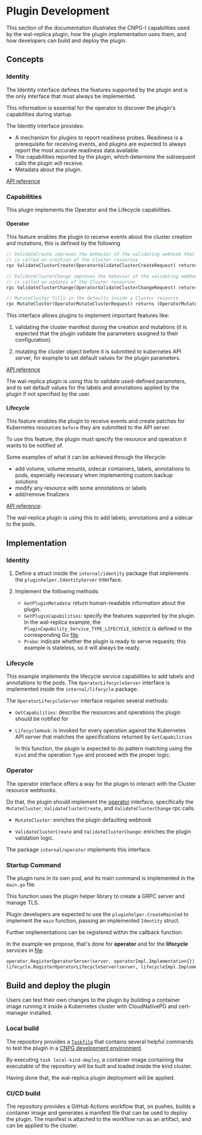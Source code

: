 # Plugin Development

This section of the documentation illustrates the CNPG-I capabilities used by
the wal-replica plugin, how the plugin implementation uses them, and how
developers can build and deploy the plugin.

## Concepts

### Identity

The Identity interface defines the features supported by the plugin and is the
only interface that must always be implemented.

This information is essential for the operator to discover the plugin's
capabilities during startup.

The Identity interface provides:

- A mechanism for plugins to report readiness probes. Readiness is a
  prerequisite for receiving events, and plugins are expected to always report
  the most accurate readiness data available.
- The capabilities reported by the plugin, which determine the subsequent calls
  the plugin will receive.
- Metadata about the plugin.

[API reference](https://github.com/cloudnative-pg/cnpg-i/blob/main/proto/identity.proto)

### Capabilities

This plugin implements the Operator and the Lifecycle capabilities.

#### Operator

This feature enables the plugin to receive events about the cluster creation and
mutations, this is defined by the following

``` proto
// ValidateCreate improves the behavior of the validating webhook that
// is called on creation of the Cluster resources
rpc ValidateClusterCreate(OperatorValidateClusterCreateRequest) returns (OperatorValidateClusterCreateResult) {}

// ValidateClusterChange improves the behavior of the validating webhook of
// is called on updates of the Cluster resources
rpc ValidateClusterChange(OperatorValidateClusterChangeRequest) returns (OperatorValidateClusterChangeResult) {}

// MutateCluster fills in the defaults inside a Cluster resource
rpc MutateCluster(OperatorMutateClusterRequest) returns (OperatorMutateClusterResult) {}
```

This interface allows plugins to implement important features like:

1. validating the cluster manifest during the creation and mutations
   (it is expected that the plugin validate the parameters assigned to their
   configuration).

2. mutating the cluster object before it is submitted to kubernetes API server,
   for example to set default values for the plugin parameters.

[API reference](https://github.com/cloudnative-pg/cnpg-i/blob/main/proto/operator.proto)

The wal-replica plugin is using this to validate used-defined parameters, and to
set default values for the labels and annotations applied by the plugin if not
specified by the user.

#### Lifecycle

This feature enables the plugin to receive events and create patches for
Kubernetes resources `before` they are submitted to the API server.

To use this feature, the plugin must specify the resource and operation it wants
to be notified of.

Some examples of what it can be achieved through the lifecycle:

- add volume, volume mounts, sidecar containers, labels, annotations to pods,
  especially necessary when implementing custom backup solutions
- modify any resource with some annotations or labels
- add/remove finalizers

[API reference](https://github.com/cloudnative-pg/cnpg-i/blob/main/proto/operator_lifecycle.proto):

The wal-replica plugin is using this to add labels, annotations and a sidecar
to the pods.

## Implementation

### Identity

1. Define a struct inside the `internal/identity` package that implements
   the `pluginhelper.IdentityServer` interface.

2. Implement the following methods:

    - `GetPluginMetadata`: return human-readable information about the plugin.
    - `GetPluginCapabilities`: specify the features supported by the plugin. In
      the wal-replica example, the
      `PluginCapability_Service_TYPE_LIFECYCLE_SERVICE` is defined in the
      corresponding Go [file](../internal/lifecycle/lifecycle.go).
    - `Probe`: indicate whether the plugin is ready to serve requests; this
      example is stateless, so it will always be ready.

### Lifecycle

This example implements the lifecycle service capabilities to add labels and
annotations to the pods. The `OperatorLifecycleServer` interface is implemented
inside the `internal/lifecycle` package.

The `OperatorLifecycleServer` interface requires several methods:

- `GetCapabilities`: describe the resources and operations the plugin should be
  notified for

- `LifecycleHook`: is invoked for every operation against the Kubernetes API
  server that matches the specifications returned by `GetCapabilities`

  In this function, the plugin is expected to do pattern matching using
  the `Kind` and the operation `Type` and proceed with the proper logic.

### Operator

The operator interface offers a way for the plugin to interact with the Cluster
resource webhooks.

Do that, the plugin should implement
the [operator](https://github.com/cloudnative-pg/cnpg-i/blob/main/proto/operator.proto)
interface, specifically the `MutateCluster`, `ValidateClusterCreate`,
and `ValidateClusterChange` rpc calls.

- `MutateCluster`: enriches the plugin defaulting webhook

- `ValidateClusterCreate` and `ValidateClusterChange`: enriches the plugin
  validation logic.

The package `internal/operator` implements this interface.

### Startup Command

The plugin runs in its own pod, and its main command is implemented in
the `main.go` file.

This function uses the plugin helper library to create a GRPC server and manage
TLS.

Plugin developers are expected to use the `pluginhelper.CreateMainCmd`
to implement the `main` function, passing an implemented `Identity`
struct.

Further implementations can be registered within the callback function.

In the example we propose, that's done for **operator** and for the
**lifecycle** services in [file](../cmd/plugin/plugin.go):

``` proto
operator.RegisterOperatorServer(server, operatorImpl.Implementation{})
lifecycle.RegisterOperatorLifecycleServer(server, lifecycleImpl.Implementation{})
```

## Build and deploy the plugin

Users can test their own changes to the plugin by building a container image
running it inside a Kubernetes cluster with CloudNativePG and cert-manager
installed.

### Local build

The repository provides a [`Taskfile`](https://taskfile.dev/) that contains
several helpful commands to test the plugin in
a [CNPG development environment](https://github.com/cloudnative-pg/cloudnative-pg/tree/main/contribute/e2e_testing_environment#the-local-kubernetes-cluster-for-testing).

By executing `task local-kind-deploy`, a container image containing the
executable of the repository will be built and loaded inside the kind cluster.

Having done that, the wal-replica plugin deployment will be applied.

### CI/CD build

The repository provides a GitHub Actions workflow that, on pushes, builds a
container image and generates a manifest file that can be used to deploy the
plugin. The manifest is attached to the workflow run as an artifact, and can be
applied to the cluster.
